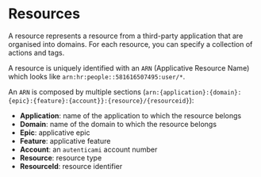 # Resources

A resource represents a resource from a third-party application that are organised into domains.
For each resource, you can specify a collection of actions and tags.

A resource is uniquely identified with an `ARN` (Applicative Resource Name) which looks like `arn:hr:people::581616507495:user/*`.

An `ARN` is composed by multiple sections (`arn:{application}:{domain}:{epic}:{feature}:{account}}:{resource}/{resourceid}`):

- **Application**: name of the application to which the resource belongs
- **Domain**: name of the domain to which the resource belongs
- **Epic**: applicative epic
- **Feature**: applicative feature
- **Account**: an `autenticami` account number
- **Resource**: resource type
- **ResourceId**: resource identifier
